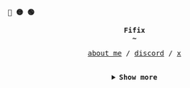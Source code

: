 <p align="left"><b><samp>🔴 🟡 🟢</samp></b></p>

<p align="center">
  <samp>
    <b>
      Fifix<br />
      ~
    </b>
  </samp>
  <br/>
</p>
<p align="center">
  <samp> 
    <a href="https://fifix.to" target="_blank">about me</a> /
    <a href="https://discord.gg/pornhub" target="_blank">discord</a> /
    <a href="https://x.com/fifix" target="_blank">x</a>
  </samp>
</p>
<br />

<details align="center">
  <summary><samp><b> Show more </b></samp></summary>
  <br />

  <p align="center">
    Soon
  </p>
</details>
<br />
